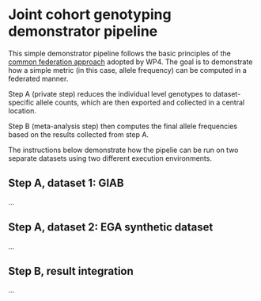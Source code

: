 # Joint cohort genotyping demonstrator pipeline

This simple demonstrator pipeline follows the basic principles of the [common federation approach](../../README.md) adopted by WP4. The goal is to demonstrate how a simple metric (in this case, allele frequency) can be computed in a federated manner.

Step A (private step) reduces the individual level genotypes to dataset-specific allele counts, which are then exported and collected in a central location.

Step B (meta-analysis step) then computes the final allele frequencies based on the results collected from step A.

The instructions below demonstrate how the pipelie can be run on two separate datasets using two different execution environments.

## Step A, dataset 1: GIAB
...

## Step A, dataset 2: EGA synthetic dataset
...

## Step B, result integration
...
